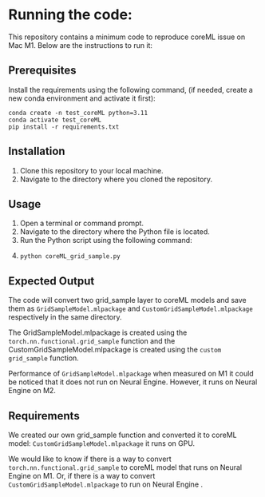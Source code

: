 # Running the code:

This repository contains a minimum code to reproduce coreML issue on Mac M1. Below are the instructions to run it:

## Prerequisites

Install the requirements using the following command, (if needed, create a new conda environment and activate it first):

```
conda create -n test_coreML python=3.11
conda activate test_coreML
pip install -r requirements.txt
```

## Installation

1. Clone this repository to your local machine.
2. Navigate to the directory where you cloned the repository.

## Usage

1. Open a terminal or command prompt.
2. Navigate to the directory where the Python file is located.
3. Run the Python script using the following command:
4. ```
   python coreML_grid_sample.py
   ```

## Expected Output

The code will convert two grid_sample layer to coreML models and save them as `GridSampleModel.mlpackage` and `CustomGridSampleModel.mlpackage` respectively in the same directory.


The GridSampleModel.mlpackage is created using the `torch.nn.functional.grid_sample` function and the CustomGridSampleModel.mlpackage is created using the `custom grid_sample` function.

Performance of `GridSampleModel.mlpackage` when measured on M1 it could be noticed that it does not run on Neural Engine. However, it runs on Neural Engine on M2.

## Requirements

We created our own grid_sample function and converted it to coreML model: `CustomGridSampleModel.mlpackage` it runs on GPU. 

We would like to know if there is a way to convert `torch.nn.functional.grid_sample` to coreML model that runs on Neural Engine on M1. Or, if there is a way to convert `CustomGridSampleModel.mlpackage` to run on Neural Engine .




